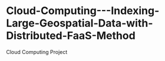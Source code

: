 # Cloud-Computing---Indexing-Large-Geospatial-Data-with-Distributed-FaaS-Method
Cloud Computing Project
